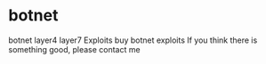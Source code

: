 # botnet
botnet layer4 layer7 Exploits
buy botnet exploits
If you think there is something good, please contact me
